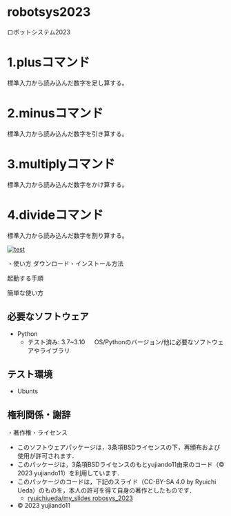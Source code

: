 # robotsys2023
ロボットシステム2023

# 1.plusコマンド      
標準入力から読み込んだ数字を足し算する。
# 2.minusコマンド     
標準入力から読み込んだ数字を引き算する。
# 3.multiplyコマンド　
標準入力から読み込んだ数字をかけ算する。
# 4.divideコマンド　　
標準入力から読み込んだ数字を割り算する。

[![test](https://github.com/yujiando11/robotsys2023/actions/workflows/test.yml/badge.svg)](https://github.com/yujiando11/robotsys2023/actions/workflows/test.yml)

・使い方
   ダウンロード・インストール方法

   起動する手順

   簡単な使い方

## 必要なソフトウェア
* Python
  * テスト済み: 3.7~3.10
　  OS/Pythonのバージョン/他に必要なソフトウェアやライブラリ

## テスト環境
* Ubunts


## 権利関係・謝辞
・著作権・ライセンス

* このソフトウェアパッケージは，3条項BSDライセンスの下，再頒布および使用が許可されます．
* このパッケージは，3条項BSDライセンスのもとyujiando11由来のコード（© 2023 yujiando11）を利用しています．
* このパッケージのコードは，下記のスライド（CC-BY-SA 4.0 by Ryuichi Ueda）のものを，本人の許可を得て自身の著作としたものです．
    * [ryuichiueda/my_slides robosys_2023](https://github.com/ryuichiueda/my_slides/tree/master/robosys_2023)
* © 2023 yujiando11
